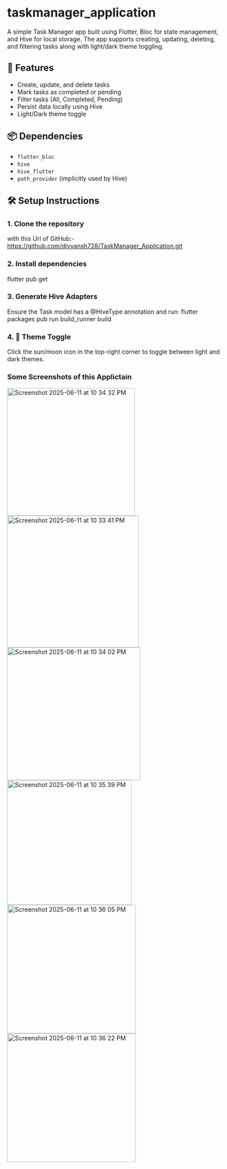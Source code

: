 # taskmanager_application

A simple Task Manager app built using Flutter, Bloc for state management, and Hive for local storage. The app supports creating, updating, deleting, and filtering tasks along with light/dark theme toggling.

## 🚀 Features

- Create, update, and delete tasks
- Mark tasks as completed or pending
- Filter tasks (All, Completed, Pending)
- Persist data locally using Hive
- Light/Dark theme toggle

## 📦 Dependencies

- `flutter_bloc`
- `hive`
- `hive_flutter`
- `path_provider` (implicitly used by Hive)

## 🛠️ Setup Instructions

### 1. Clone the repository


with this Url of GitHub:-
https://github.com/divyansh728/TaskManager_Application.git


### 2. Install dependencies

flutter pub get


### 3. Generate Hive Adapters

Ensure the Task model has a @HiveType annotation and run:
flutter packages pub run build_runner build

### 4. 🌙  Theme Toggle
Click the sun/moon icon in the top-right corner to toggle between light and dark themes. 



###  Some Screenshots of this Applictain


<img width="297" alt="Screenshot 2025-06-11 at 10 34 32 PM" src="https://github.com/user-attachments/assets/05573e68-4150-4bf4-8a9d-191228ce8ef1" />

<img width="306" alt="Screenshot 2025-06-11 at 10 33 41 PM" src="https://github.com/user-attachments/assets/edf7b7c4-d29a-43b5-b1f6-1f45b668527a" />

<img width="309" alt="Screenshot 2025-06-11 at 10 34 02 PM" src="https://github.com/user-attachments/assets/63f51b11-517f-4d83-8910-9bfb249b9990" />

<img width="290" alt="Screenshot 2025-06-11 at 10 35 39 PM" src="https://github.com/user-attachments/assets/ce25bd72-8a8c-4248-b1de-0534f8f7d8f5" />

<img width="299" alt="Screenshot 2025-06-11 at 10 36 05 PM" src="https://github.com/user-attachments/assets/1a0a549d-2294-4e93-900c-0891797699d7" />

<img width="299" alt="Screenshot 2025-06-11 at 10 36 22 PM" src="https://github.com/user-attachments/assets/a7fb9f1d-37fa-4a76-b509-6d15008c6851" />










